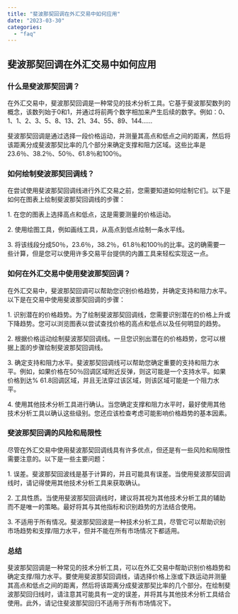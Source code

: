 ```yaml
---
title: "斐波那契回调在外汇交易中如何应用"
date: "2023-03-30"
categories: 
  - "faq"
---
```


## 斐波那契回调在外汇交易中如何应用

### 什么是斐波那契回调？

在外汇交易中，斐波那契回调是一种常见的技术分析工具。它基于斐波那契数列的概念，该数列始于0和1，并通过将前两个数字相加来产生后续的数字。例如：0、1、1、2、3、5、8、13、21、34、55、89、144……

斐波那契回调是通过选择一段价格运动，并测量其高点和低点之间的距离，然后将该距离分成斐波那契比率的几个部分来确定支撑和阻力区域。这些比率是23.6％、38.2％、50％、61.8％和100％。

### 如何绘制斐波那契回调线？

在尝试使用斐波那契回调线进行外汇交易之前，您需要知道如何绘制它们。以下是如何在图表上绘制斐波那契回调线的步骤：

1\. 在您的图表上选择高点和低点，这是需要测量的价格运动。

2\. 使用绘图工具，例如画线工具，从高点到低点绘制一条水平线。

3\. 将该线段分成50％，23.6％，38.2％，61.8％和100％的比率。这的确需要一些计算，但是您可以使用许多交易平台提供的内置工具来轻松实现这一点。

### 如何在外汇交易中使用斐波那契回调？

在外汇交易中，斐波那契回调可以帮助您识别价格趋势，并确定支持和阻力水平。以下是在交易中使用斐波那契回调的步骤：

1\. 识别潜在的价格趋势。为了绘制斐波那契回调线，您需要识别潜在的价格上升或下降趋势。您可以浏览图表以尝试查找价格的高点和低点以及任何明显的趋势。

2\. 根据价格运动绘制斐波那契回调线。一旦您识别出潜在的价格趋势，您可以根据上面的步骤绘制斐波那契回调线。

3\. 确定支持和阻力水平。斐波那契回调线可以帮助您确定重要的支持和阻力水平。例如，如果价格在50％回调区域附近反弹，则这可能是一个支持水平。如果价格到达% 61.8回调区域，并且无法穿过该区域，则该区域可能是一个阻力水平。

4\. 使用其他技术分析工具进行确认。当您确定支撑和阻力水平时，最好使用其他技术分析工具以确认这些级别。您还应该检查考虑可能影响价格趋势的基本因素。

### 斐波那契回调的风险和局限性

尽管在外汇交易中使用斐波那契回调线具有许多优点，但还是有一些风险和局限性需要注意的。以下是一些主要问题：

1\. 误差。斐波那契回波线是基于计算的，并且可能具有误差。当使用斐波那契回调线时，请记得使用其他技术分析工具来获取确认。

2\. 工具性质。当使用斐波那契回调线时，建议将其视为其他技术分析工具的辅助而不是唯一的策略。最好将其与其他指标和识别趋势的方法结合使用。

3\. 不适用于所有情况。斐波那契回波是一种技术分析工具，尽管它可以帮助识别市场趋势和支撑/阻力水平，但并不能在所有市场情况下都适用。

### 总结

斐波那契回调是一种常见的技术分析工具，可以在外汇交易中帮助识别价格趋势和确定支撑/阻力水平。要使用斐波那契回调线，请选择价格上涨或下跌运动并测量其高点和低点之间的距离，然后将该距离分成斐波那契比率的几个部分。在绘制斐波那契回归线时，请注意其可能具有一定的误差，并将其与其他技术分析工具结合使用。此外，请记住斐波那契回归不适用于所有市场情况下。
